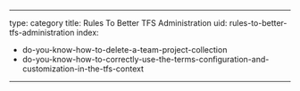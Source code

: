 
---
type: category
title: Rules To Better TFS Administration
uid: rules-to-better-tfs-administration
index:
 - do-you-know-how-to-delete-a-team-project-collection
 - do-you-know-how-to-correctly-use-the-terms-configuration-and-customization-in-the-tfs-context
---



